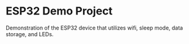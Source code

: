 # ESP32 Demo Project

Demonstration of the ESP32 device that utilizes wifi, sleep mode, data storage, and LEDs.
